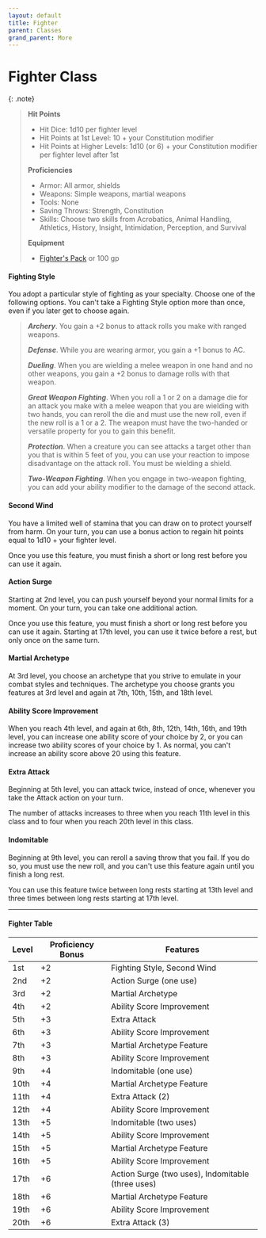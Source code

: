 ```yaml
---
layout: default
title: Fighter
parent: Classes
grand_parent: More
---
```


# Fighter Class

{: .note}
> **Hit Points**
>
> * Hit Dice: 1d10 per fighter level
> * Hit Points at 1st Level: 10 + your Constitution modifier
> * Hit Points at Higher Levels: 1d10 (or 6) + your Constitution modifier per fighter level after 1st
>
> **Proficiencies**
>
> * Armor: All armor, shields
> * Weapons: Simple weapons, martial weapons
> * Tools: None
> * Saving Throws: Strength, Constitution
> * Skills: Choose two skills from Acrobatics, Animal Handling, Athletics, History, Insight, Intimidation, Perception, and Survival
>
> **Equipment**
>
> * [Fighter's Pack](../../character_creation/class/fighter#starting-gear) or 100 gp

#### Fighting Style

You adopt a particular style of fighting as your specialty. Choose one of the following options. You can't take a Fighting Style option more than once, even if you later get to choose again.

> ***Archery***. You gain a +2 bonus to attack rolls you make with ranged weapons.
>
> ***Defense***. While you are wearing armor, you gain a +1 bonus to AC.
>
> ***Dueling***. When you are wielding a melee weapon in one hand and no other weapons, you gain a +2 bonus to damage rolls with that weapon.
>
> ***Great Weapon Fighting***. When you roll a 1 or 2 on a damage die for an attack you make with a melee weapon that you are wielding with two hands, you can reroll the die and must use the new roll, even if the new roll is a 1 or a 2. The weapon must have the two-handed or versatile property for you to gain this benefit.
>
> ***Protection***. When a creature you can see attacks a target other than you that is within 5 feet of you, you can use your reaction to impose disadvantage on the attack roll. You must be wielding a shield.
>
> ***Two-Weapon Fighting***. When you engage in two-weapon fighting, you can add your ability modifier to the damage of the second attack.

#### Second Wind

You have a limited well of stamina that you can draw on to protect yourself from harm. On your turn, you can use a bonus action to regain hit points equal to 1d10 + your fighter level.

Once you use this feature, you must finish a short or long rest before you can use it again.

#### Action Surge

Starting at 2nd level, you can push yourself beyond your normal limits for a moment. On your turn, you can take one additional action.

Once you use this feature, you must finish a short or long rest before you can use it again. Starting at 17th level, you can use it twice before a rest, but only once on the same turn.

#### Martial Archetype

At 3rd level, you choose an archetype that you strive to emulate in your combat styles and techniques. The archetype you choose grants you features at 3rd level and again at 7th, 10th, 15th, and 18th level.

#### Ability Score Improvement

When you reach 4th level, and again at 6th, 8th, 12th, 14th, 16th, and 19th level, you can increase one ability score of your choice by 2, or you can increase two ability scores of your choice by 1. As normal, you can't increase an ability score above 20 using this feature.

#### Extra Attack

Beginning at 5th level, you can attack twice, instead of once, whenever you take the Attack action on your turn.

The number of attacks increases to three when you reach 11th level in this class and to four when you reach 20th level in this class.

#### Indomitable

Beginning at 9th level, you can reroll a saving throw that you fail. If you do so, you must use the new roll, and you can't use this feature again until you finish a long rest.

You can use this feature twice between long rests starting at 13th level and three times between long rests starting at 17th level.

---

#### Fighter Table

| Level | Proficiency Bonus | Features                                          |
|-------|-------------------|---------------------------------------------------|
| 1st   | +2                | Fighting Style, Second Wind                       |
| 2nd   | +2                | Action Surge (one use)                            |
| 3rd   | +2                | Martial Archetype                                 |
| 4th   | +2                | Ability Score Improvement                         |
| 5th   | +3                | Extra Attack                                      |
| 6th   | +3                | Ability Score Improvement                         |
| 7th   | +3                | Martial Archetype Feature                         |
| 8th   | +3                | Ability Score Improvement                         |
| 9th   | +4                | Indomitable (one use)                             |
| 10th  | +4                | Martial Archetype Feature                         |
| 11th  | +4                | Extra Attack (2)                                  |
| 12th  | +4                | Ability Score Improvement                         |
| 13th  | +5                | Indomitable (two uses)                            |
| 14th  | +5                | Ability Score Improvement                         |
| 15th  | +5                | Martial Archetype Feature                         |
| 16th  | +5                | Ability Score Improvement                         |
| 17th  | +6                | Action Surge (two uses), Indomitable (three uses) |
| 18th  | +6                | Martial Archetype Feature                         |
| 19th  | +6                | Ability Score Improvement                         |
| 20th  | +6                | Extra Attack (3)                                  |
